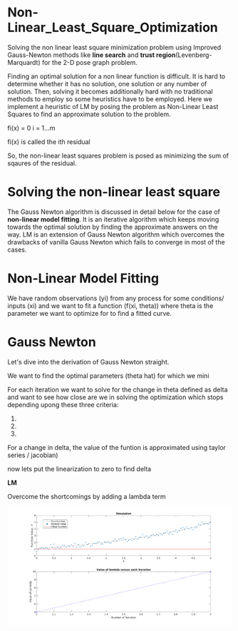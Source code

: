 # Non-Linear_Least_Square_Optimization

Solving the non linear least square minimization problem using Improved Gauss-Newton methods like **line search** and **trust region**(Levenberg-Marquardt) for the 2-D pose graph problem.

Finding an optimal solution for a non linear function is difficult. It is hard to determine whether it has no solution, one solution or any number of solution. Then, solving it becomes additionally hard with no traditional methods to employ so some heuristics have to be employed. Here we implement a heuristic of LM by posing the problem as Non-Linear Least Squares to find an approximate solution to the problem.

fi(x) = 0 i = 1...m

fi(x) is called the ith residual

So, the non-linear least squares problem is posed as minimizing the sum of sqaures of the residual.

# Solving the non-linear least square
The Gauss Newton algorithm is discussed in detail below for the case of **non-linear model fitting**. It is an iterative algorithm which keeps moving towards the optimal solution by finding the approximate answers on the way. LM is an extension of Gauss Newton algorithm which overcomes the drawbacks of vanilla Gauss Newton which fails to converge in most of the cases.

# Non-Linear Model Fitting
We have random observations (yi) from any process for some conditions/ inputs (xi) and we want to fit a function (f(xi, theta))
where theta is the parameter we want to optimize for to find a fitted curve.

# Gauss Newton
Let's dive into the derivation of Gauss Newton straight.

We want to find the optimal parameters (theta hat) for which we mini

For each iteration we want to solve for the change in theta defined as delta and want to see how close are we in solving the optimization which stops depending upong these three criteria:

1. 
2. 
3.

For a change in delta, the value of the funtion is approximated using taylor series
/
jacobian)

now lets put the linearization to zero to find delta



**LM**

Overcome the shortcomings by adding a lambda term

![](fitted_exp_function.gif)

 
